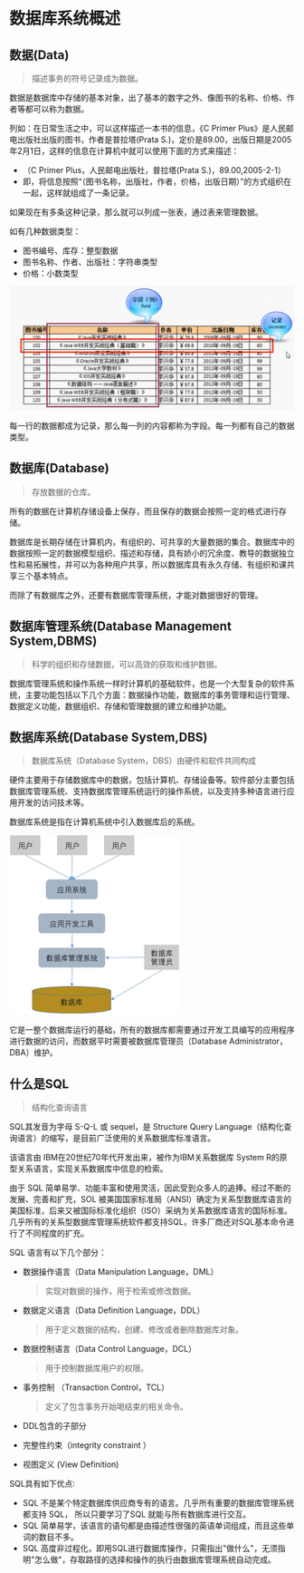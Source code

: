 

# 数据库系统概述

## 数据(Data)

> 描述事务的符号记录成为数据。

数据是数据库中存储的基本对象，出了基本的数字之外、像图书的名称、价格、作者等都可以称为数据。

列如：在日常生活之中，可以这样描述一本书的信息，《C Primer Plus》是人民邮电出版社出版的图书，作者是普拉塔(Prata S.)，定价是89.00，出版日期是2005年2月1日，这样的信息在计算机中就可以使用下面的方式来描述：

+ （C Primer Plus，人民邮电出版社，普拉塔(Prata S.)，89.00,2005-2-1）
+ 即，将信息按照“（图书名称，出版社，作者，价格，出版日期）”的方式组织在一起，这样就组成了一条记录。

如果现在有多条这种记录，那么就可以列成一张表，通过表来管理数据。

如有几种数据类型：

+ 图书编号、库存：整型数据
+ 图书名称、作者、出版社：字符串类型
+ 价格：小数类型

![image-20220304021149232](assets/image-20220304021149232.png)

每一行的数据都成为记录，那么每一列的内容都称为字段。每一列都有自己的数据类型。

## 数据库(Database)

> 存放数据的仓库。

所有的数据在计算机存储设备上保存，而且保存的数据会按照一定的格式进行存储。

数据库是长期存储在计算机内，有组织的、可共享的大量数据的集合。数据库中的数据按照一定的数据模型组织、描述和存储，具有娇小的冗余度、教导的数据独立性和易拓展性，并可以为各种用户共享，所以数据库具有永久存储、有组织和课共享三个基本特点。

而除了有数据库之外，还要有数据库管理系统，才能对数据很好的管理。

## 数据库管理系统(Database Management System,DBMS)

> 科学的组织和存储数据，可以高效的获取和维护数据。

数据库管理系统和操作系统一样时计算机的基础软件，也是一个大型复杂的软件系统，主要功能包括以下几个方面：数据操作功能，数据库的事务管理和运行管理、数据定义功能，数据组织、存储和管理数据的建立和维护功能。

## 数据库系统(Database System,DBS)

> 数据库系统（Database System，DBS）由硬件和软件共同构成

硬件主要用于存储数据库中的数据，包括计算机、存储设备等。软件部分主要包括数据库管理系统、支持数据库管理系统运行的操作系统，以及支持多种语言进行应用开发的访问技术等。

数据库系统是指在计算机系统中引入数据库后的系统。

![完整的数据库系统结构关系](assets/4-1Z220153J2254.gif)

它是一整个数据库运行的基础，所有的数据库都需要通过开发工具编写的应用程序进行数据的访问，而数据平时需要被数据库管理员（Database Administrator，DBA）维护。

##  什么是SQL

> 结构化查询语言

SQL其发音为字母 S-Q-L 或 sequel，是 Structure Query Language（结构化查询语言）的缩写，是目前广泛使用的关系数据库标准语言。

该语言由 IBM在20世纪70年代开发出来，被作为IBM关系数据库 System R的原型关系语言，实现关系数据库中信息的检索。

由于 SQL 简单易学、功能丰富和使用灵活，因此受到众多人的追捧。经过不断的发展、完善和扩充，SOL 被美国国家标准局（ANSI）确定为关系型数据库语言的美国标准，后来又被国际标准化组织（ISO）采纳为关系数据库语言的国际标准。几乎所有的关系型数据库管理系统软件都支持SQL，许多厂商还对SQL基本命令进行了不同程度的扩充。

SQL 语言有以下几个部分：

+ 数据操作语言（Data Manipulation Language，DML）

  > 实现对数据的操作，用于检索或修改数据。

+ 数据定义语言（Data Definition Language，DDL）

  > 用于定义数据的结构，创建、修改或者删除数据库对象。

+ 数据控制语言（Data Control Language，DCL）

  > 用于控制数据库用户的权限。

+ 事务控制 （Transaction Control，TCL）

  > 定义了包含事务开始喝结束的相关命令。

+  DDL包含的子部分
  + 完整性约束（integrity constraint ）
  + 视图定义  (View Definition)

SQL具有如下优点∶

+ SQL 不是某个特定数据库供应商专有的语言。几乎所有重要的数据库管理系统都支持 SQL，
  所以只要学习了SQL 就能与所有数据库进行交互。
+ SQL 简单易学，该语言的语句都是由描述性很强的英语单词组成，而且这些单词的数目不多。
+ SQL 高度非过程化，即用SQL进行数据库操作，只需指出"做什么"，无须指明"怎么做"，存取路径的选择和操作的执行由数据库管理系统自动完成。
